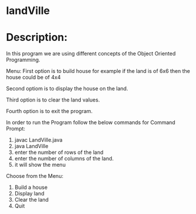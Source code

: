 # landVille

# Description:
In this program we are using different concepts of the Object Oriented Programming.

Menu:
First option is to build house for example if the land is of 6x6
then the house could be of 4x4

Second optiom is to display the house on the land.

Third option is to clear the land values.

Fourth option is to exit the program.

In order to run the Program follow the below commands for Command Prompt:
1. javac LandVille.java
2. java LandVille
3. enter the number of rows of the land
4. enter the number of columns of the land.
5. it will show the menu

  Choose from the Menu:
  1. Build a house
  2. Display land
  3. Clear the land
  4. Quit

